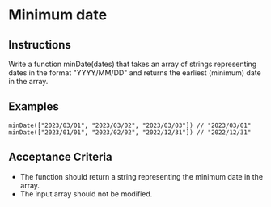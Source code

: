 # Minimum date

## Instructions

Write a function minDate(dates) that takes an array of strings representing dates in the format "YYYY/MM/DD" and returns the earliest (minimum) date in the array.

## Examples

```
minDate(["2023/03/01", "2023/03/02", "2023/03/03"]) // "2023/03/01"
minDate(["2023/01/01", "2023/02/02", "2022/12/31"]) // "2022/12/31"
```

## Acceptance Criteria

- The function should return a string representing the minimum date in the array.
- The input array should not be modified.
